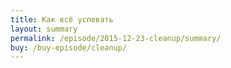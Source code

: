 ```yaml
---
title: Как всё успевать
layout: summary
permalink: /episode/2015-12-23-cleanup/summary/
buy: /buy-episode/cleanup/
---
```

